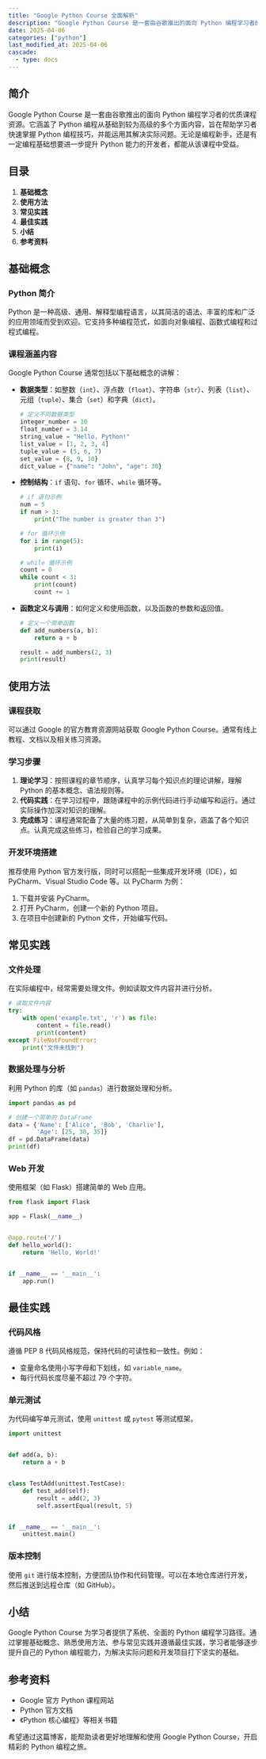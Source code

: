 ```yaml
---
title: "Google Python Course 全面解析"
description: "Google Python Course 是一套由谷歌推出的面向 Python 编程学习者的优质课程资源。它涵盖了 Python 编程从基础到较为高级的多个方面内容，旨在帮助学习者快速掌握 Python 编程技巧，并能运用其解决实际问题。无论是编程新手，还是有一定编程基础想要进一步提升 Python 能力的开发者，都能从该课程中受益。"
date: 2025-04-06
categories: ["python"]
last_modified_at: 2025-04-06
cascade:
  - type: docs
---
```



## 简介
Google Python Course 是一套由谷歌推出的面向 Python 编程学习者的优质课程资源。它涵盖了 Python 编程从基础到较为高级的多个方面内容，旨在帮助学习者快速掌握 Python 编程技巧，并能运用其解决实际问题。无论是编程新手，还是有一定编程基础想要进一步提升 Python 能力的开发者，都能从该课程中受益。

<!-- more -->
## 目录
1. **基础概念**
2. **使用方法**
3. **常见实践**
4. **最佳实践**
5. **小结**
6. **参考资料**

## 基础概念
### Python 简介
Python 是一种高级、通用、解释型编程语言，以其简洁的语法、丰富的库和广泛的应用领域而受到欢迎。它支持多种编程范式，如面向对象编程、函数式编程和过程式编程。

### 课程涵盖内容
Google Python Course 通常包括以下基础概念的讲解：
- **数据类型**：如整数（`int`）、浮点数（`float`）、字符串（`str`）、列表（`list`）、元组（`tuple`）、集合（`set`）和字典（`dict`）。
    ```python
    # 定义不同数据类型
    integer_number = 10
    float_number = 3.14
    string_value = "Hello, Python!"
    list_value = [1, 2, 3, 4]
    tuple_value = (5, 6, 7)
    set_value = {8, 9, 10}
    dict_value = {"name": "John", "age": 30}
    ```
 - **控制结构**：`if` 语句、`for` 循环、`while` 循环等。
    ```python
    # if 语句示例
    num = 5
    if num > 3:
        print("The number is greater than 3")

    # for 循环示例
    for i in range(5):
        print(i)

    # while 循环示例
    count = 0
    while count < 3:
        print(count)
        count += 1
    ```
 - **函数定义与调用**：如何定义和使用函数，以及函数的参数和返回值。
    ```python
    # 定义一个简单函数
    def add_numbers(a, b):
        return a + b

    result = add_numbers(2, 3)
    print(result)  
    ```

## 使用方法
### 课程获取
可以通过 Google 的官方教育资源网站获取 Google Python Course。通常有线上教程、文档以及相关练习资源。

### 学习步骤
1. **理论学习**：按照课程的章节顺序，认真学习每个知识点的理论讲解，理解 Python 的基本概念、语法规则等。
2. **代码实践**：在学习过程中，跟随课程中的示例代码进行手动编写和运行。通过实际操作加深对知识的理解。
3. **完成练习**：课程通常配备了大量的练习题，从简单到复杂，涵盖了各个知识点。认真完成这些练习，检验自己的学习成果。

### 开发环境搭建
推荐使用 Python 官方发行版，同时可以搭配一些集成开发环境（IDE），如 PyCharm、Visual Studio Code 等。以 PyCharm 为例：
1. 下载并安装 PyCharm。
2. 打开 PyCharm，创建一个新的 Python 项目。
3. 在项目中创建新的 Python 文件，开始编写代码。

## 常见实践
### 文件处理
在实际编程中，经常需要处理文件。例如读取文件内容并进行分析。
```python
# 读取文件内容
try:
    with open('example.txt', 'r') as file:
        content = file.read()
        print(content)
except FileNotFoundError:
    print("文件未找到")
```

### 数据处理与分析
利用 Python 的库（如 `pandas`）进行数据处理和分析。
```python
import pandas as pd

# 创建一个简单的 DataFrame
data = {'Name': ['Alice', 'Bob', 'Charlie'],
        'Age': [25, 30, 35]}
df = pd.DataFrame(data)
print(df)
```

### Web 开发
使用框架（如 Flask）搭建简单的 Web 应用。
```python
from flask import Flask

app = Flask(__name__)


@app.route('/')
def hello_world():
    return 'Hello, World!'


if __name__ == '__main__':
    app.run()
```

## 最佳实践
### 代码风格
遵循 PEP 8 代码风格规范，保持代码的可读性和一致性。例如：
- 变量命名使用小写字母和下划线，如 `variable_name`。
- 每行代码长度尽量不超过 79 个字符。

### 单元测试
为代码编写单元测试，使用 `unittest` 或 `pytest` 等测试框架。
```python
import unittest


def add(a, b):
    return a + b


class TestAdd(unittest.TestCase):
    def test_add(self):
        result = add(2, 3)
        self.assertEqual(result, 5)


if __name__ == '__main__':
    unittest.main()
```

### 版本控制
使用 `git` 进行版本控制，方便团队协作和代码管理。可以在本地仓库进行开发，然后推送到远程仓库（如 GitHub）。

## 小结
Google Python Course 为学习者提供了系统、全面的 Python 编程学习路径。通过掌握基础概念、熟悉使用方法、参与常见实践并遵循最佳实践，学习者能够逐步提升自己的 Python 编程能力，为解决实际问题和开发项目打下坚实的基础。

## 参考资料
- Google 官方 Python 课程网站
- Python 官方文档
- 《Python 核心编程》等相关书籍

希望通过这篇博客，能帮助读者更好地理解和使用 Google Python Course，开启精彩的 Python 编程之旅。  